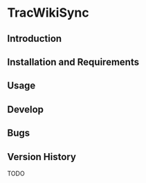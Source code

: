 TracWikiSync
============

Introduction
------------

Installation and Requirements
-----------------------------

Usage
-----

Develop
-------

Bugs
----

Version History
---------------

TODO